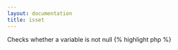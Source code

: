 ```yaml
---
layout: documentation
title: isset
---
```


Checks whether a variable is not null
{% highlight php %}
<?php
isset(mixed $var)
{% endhighlight %}

* **var**: variable to check

## Example
{% highlight smarty %}
{if isset($foo)}SET{else}not set or null{/if}
{$foo=1}
{if isset($foo)}SET{else}not set or null{/if}
{$bar=null}
{if isset($bar)}SET{else}not set or null{/if}
{% endhighlight %}

## Output
{% highlight smarty %}
not set or null
SET
not set or null
{% endhighlight %}

Note that, doing:
{% highlight smarty %}
{if $foo}{$foo}{/if}
{% endhighlight %}

..is the same as if you used:
{% highlight smarty %}
{if isset($foo)}{$foo}{/if}
{% endhighlight %}